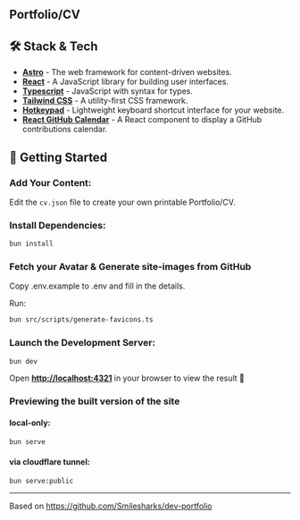 ## Portfolio/CV

## 🛠️ Stack & Tech

- [**Astro**](https://astro.build/) - The web framework for content-driven websites.
- [**React**](https://reactjs.org/) - A JavaScript library for building user interfaces.
- [**Typescript**](https://www.typescriptlang.org/) - JavaScript with syntax for types.
- [**Tailwind CSS**](https://tailwindcss.com/) - A utility-first CSS framework.
- [**Hotkeypad**](https://github.com/jesubohr/hotkeypad) - Lightweight keyboard shortcut interface for your website.
- [**React GitHub Calendar**](https://github.com/grubersjoe/react-github-calendar) - A React component to display a GitHub contributions calendar.

## 🚀 Getting Started

### Add Your Content:

Edit the `cv.json` file to create your own printable Portfolio/CV.

### Install Dependencies:

```bash
bun install
```

### Fetch your Avatar & Generate site-images from GitHub

Copy .env.example to .env and fill in the details.

Run:

```bash
bun src/scripts/generate-favicons.ts
```

### Launch the Development Server:

```bash
bun dev
```

Open [**http://localhost:4321**](http://localhost:4321/) in your browser to view the result 🚀

### Previewing the built version of the site

#### local-only:

```bash
bun serve
```

#### via cloudflare tunnel:

```bash
bun serve:public
```

---

Based on https://github.com/Smilesharks/dev-portfolio
